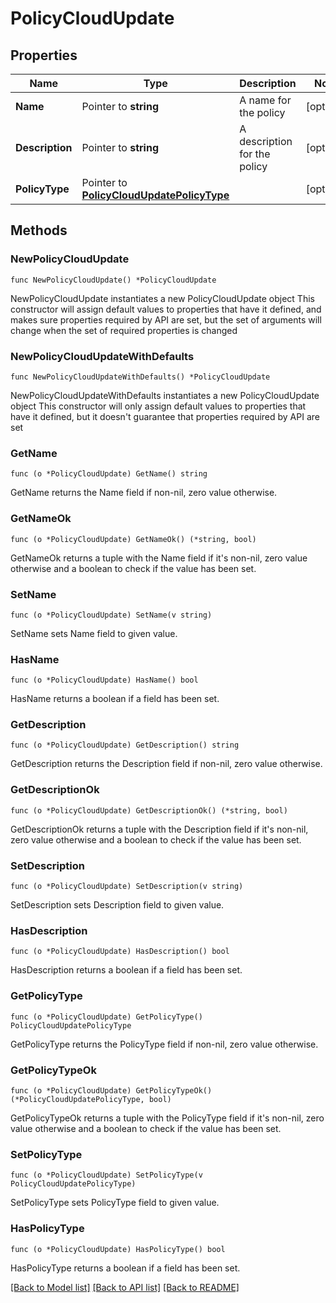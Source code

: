 # PolicyCloudUpdate

## Properties

Name | Type | Description | Notes
------------ | ------------- | ------------- | -------------
**Name** | Pointer to **string** | A name for the policy | [optional] 
**Description** | Pointer to **string** | A description for the policy | [optional] 
**PolicyType** | Pointer to [**PolicyCloudUpdatePolicyType**](policyCloudUpdate_policyType.md) |  | [optional] 

## Methods

### NewPolicyCloudUpdate

`func NewPolicyCloudUpdate() *PolicyCloudUpdate`

NewPolicyCloudUpdate instantiates a new PolicyCloudUpdate object
This constructor will assign default values to properties that have it defined,
and makes sure properties required by API are set, but the set of arguments
will change when the set of required properties is changed

### NewPolicyCloudUpdateWithDefaults

`func NewPolicyCloudUpdateWithDefaults() *PolicyCloudUpdate`

NewPolicyCloudUpdateWithDefaults instantiates a new PolicyCloudUpdate object
This constructor will only assign default values to properties that have it defined,
but it doesn't guarantee that properties required by API are set

### GetName

`func (o *PolicyCloudUpdate) GetName() string`

GetName returns the Name field if non-nil, zero value otherwise.

### GetNameOk

`func (o *PolicyCloudUpdate) GetNameOk() (*string, bool)`

GetNameOk returns a tuple with the Name field if it's non-nil, zero value otherwise
and a boolean to check if the value has been set.

### SetName

`func (o *PolicyCloudUpdate) SetName(v string)`

SetName sets Name field to given value.

### HasName

`func (o *PolicyCloudUpdate) HasName() bool`

HasName returns a boolean if a field has been set.

### GetDescription

`func (o *PolicyCloudUpdate) GetDescription() string`

GetDescription returns the Description field if non-nil, zero value otherwise.

### GetDescriptionOk

`func (o *PolicyCloudUpdate) GetDescriptionOk() (*string, bool)`

GetDescriptionOk returns a tuple with the Description field if it's non-nil, zero value otherwise
and a boolean to check if the value has been set.

### SetDescription

`func (o *PolicyCloudUpdate) SetDescription(v string)`

SetDescription sets Description field to given value.

### HasDescription

`func (o *PolicyCloudUpdate) HasDescription() bool`

HasDescription returns a boolean if a field has been set.

### GetPolicyType

`func (o *PolicyCloudUpdate) GetPolicyType() PolicyCloudUpdatePolicyType`

GetPolicyType returns the PolicyType field if non-nil, zero value otherwise.

### GetPolicyTypeOk

`func (o *PolicyCloudUpdate) GetPolicyTypeOk() (*PolicyCloudUpdatePolicyType, bool)`

GetPolicyTypeOk returns a tuple with the PolicyType field if it's non-nil, zero value otherwise
and a boolean to check if the value has been set.

### SetPolicyType

`func (o *PolicyCloudUpdate) SetPolicyType(v PolicyCloudUpdatePolicyType)`

SetPolicyType sets PolicyType field to given value.

### HasPolicyType

`func (o *PolicyCloudUpdate) HasPolicyType() bool`

HasPolicyType returns a boolean if a field has been set.


[[Back to Model list]](../README.md#documentation-for-models) [[Back to API list]](../README.md#documentation-for-api-endpoints) [[Back to README]](../README.md)


